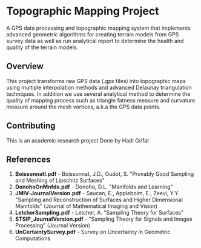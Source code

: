# Topographic Mapping Project

A GPS data processing and topographic mapping system that implements advanced geometric algorithms for creating terrain models from GPS survey data as well as run analytical report to determine the health and quality of the terrain models.

## Overview

This project transforms raw GPS data (.gpx files) into topographic maps using multiple interpolation methods and advanced Delaunay triangulation techniques.
In addition we use several analytical method to determine the quality of mapping process such as triangle fatness measure and curvature measure around the mesh vertices, a.k.a the GPS data points.

## Contributing

This is an academic research project Done by Hadi Grifat

## References

1. **BoissonnatI.pdf** - Boissonnat, J.D., Oudot, S. "Provably Good Sampling and Meshing of Lipschitz Surfaces"
2. **DonohoOnMnfds.pdf** - Donoho, D.L. "Manifolds and Learning"
3. **JMIV-JournalVersion.pdf** - Saucan, E., Appleboim, E., Zeevi, Y.Y. "Sampling and Reconstruction of Surfaces and Higher Dimensional Manifolds" (Journal of Mathematical Imaging and Vision)
4. **LetcherSampling.pdf** - Letcher, A. "Sampling Theory for Surfaces"
5. **STSIP_JournalVersion.pdf** - "Sampling Theory for Signals and Images Processing" (Journal Version)
6. **UnCertaintySurvey.pdf** - Survey on Uncertainty in Geometric Computations
